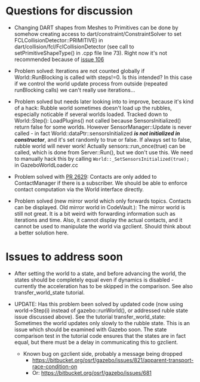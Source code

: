 # Questions for discussion

- Changing DART shapes from Meshes to Primitives can be done by somehow creating access to
  dart/constraint/ConstraintSolver to set FCLCollisionDetector::PRIMITIVE) in dart/collision/fcl/FclCollisionDetector
  (see call to setPrimitiveShapeType() in .cpp file line 73). Right now it's not recommended because of
  [issue 106](https://github.com/flexible-collision-library/fcl/issues/106)

- Problem solved: Iterations are not counted globally if World::RunBlocking is called with steps!=0. Is this intended?
  In this case if we control the world update process from outside (repeated runBlocking calls) we can't really use
  iterations...

- Problem solved but needs later looking into to improve, because it's kind of a hack:
  Rubble world sometimes doesn't load up the rubbles, especially noticable if several worlds loaded. Tracked down to 
  World::Step():  LoadPlugins() not called because SensorsInitialized() return false for some worlds.
  However SensorManager::Update is never called - in fact World::dataPtr::sensorsInitialized ***is not initialized in constructor***,
  and it's set randomly to true or false. If always set to false, rubble world will never work!
  Actually sensors::run_once(true) can be called, which is done from Server::Run(), but we don't use this.
  We need to manually hack this by calling ``World::_SetSensorsInitialized(true);`` in GazeboWorldLoader.cc

- Problem solved with [PR 2629](https://bitbucket.org/osrf/gazebo/pull-requests/2629/possibility-to-enforce-contact-addition-in/diff):
  Contacts are only added to ContactManager if there is a subscriber. We should be able to enforce contact computation
  via the World interface directly.

- Problem solved (new mirror world which only forwards topics. Contacts can be displayed. Old mirror world in CodeVault.):
  The mirror world is still not great. It is a bit weird with forwarding information such as iterations and time.
  Also, it cannot display the actual contacts, and it cannot be used to manipulate the world via gzclient. Should think about
  a better solution here.

# Issues to address soon

- After setting the world to a state, and before advancing the world, the states should be completely equal even if dynamics is
  disabled - currently the acceleration has to be skipped in the comparison. See also transfer_world_state tutorial.

- UPDATE: Has this problem been solved by updated code (now using world->Step(i) instead of gazebo::runWorld(), or addressed
                                                        ruble state issue discussed above).
  See the tutorial transfer_world_state: Sometimes the world updates only slowly to the rubble state. This is an issue which should
  be examined with Gazebo soon. The state comparison test in the tutorial code ensures that the states are in fact
  equal, but there must be a delay in communicating this to gzclient.
    - Known bug on gzclient side, probably a message being dropped
        - https://bitbucket.org/osrf/gazebo/issues/821/apparent-transport-race-condition-on
        - Or: https://bitbucket.org/osrf/gazebo/issues/681
